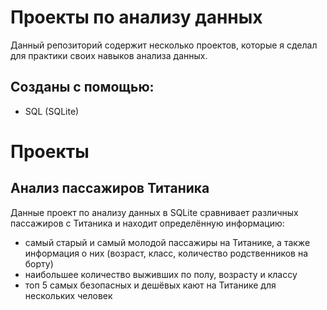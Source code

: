 # Проекты по анализу данных
Данный репозиторий содержит несколько проектов, которые я сделал для практики своих навыков анализа данных.
## Созданы с помощью:
- SQL (SQLite)
# Проекты
## Анализ пассажиров Титаника
Данные проект по анализу данных в SQLite сравнивает различных пассажиров с Титаника и находит определённую информацию:
- самый старый и самый молодой пассажиры на Титанике, а также информация о них (возраст, класс, количество родственников на борту)
- наибольшее количество выживших по полу, возрасту и классу
- топ 5 самых безопасных и дешёвых кают на Титанике для нескольких человек
